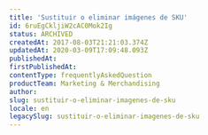 ```yaml
---
title: 'Sustituir o eliminar imágenes de SKU'
id: 6ruEgCkljiW2cAC0Mok2Ig
status: ARCHIVED
createdAt: 2017-08-03T21:21:03.374Z
updatedAt: 2020-03-09T17:09:48.093Z
publishedAt: 
firstPublishedAt: 
contentType: frequentlyAskedQuestion
productTeam: Marketing & Merchandising
author: 
slug: sustituir-o-eliminar-imagenes-de-sku
locale: en
legacySlug: sustituir-o-eliminar-imagenes-de-sku
---
```



